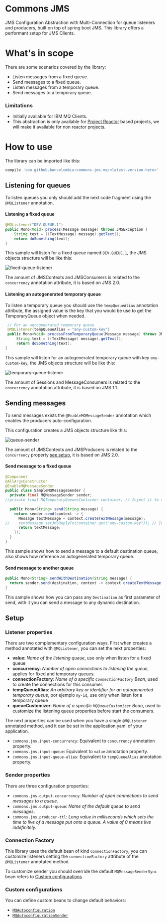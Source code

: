# Commons JMS

JMS Configuration Abstraction with Multi-Connection for queue listeners and producers, built on top of spring boot JMS.
This library offers a performant setup for JMS Clients.

# What's in scope

There are some scenarios covered by the library:
- Listen messages from a fixed queue.
- Send messages to a fixed queue.
- Listen messages from a temporary queue.
- Send messages to a temporary queue.

### Limitations
- Initially available for IBM MQ Clients.
- This abstraction is only available for [Project Reactor](https://projectreactor.io/) based projects, we will make it
  available for non reactor projects.

# How to use

The library can be imported like this:

```gradle
compile 'com.github.bancolombia:commons-jms-mq:<latest-version-here>'
```

## Listening for queues
To listen queues you only should add the next code fragment using the `@MQListener` annotation.

#### Listening a fixed queue

```java
@MQListener("DEV.QUEUE.1")
public Mono<Void> process(Message message) throws JMSException {  
    String text = ((TextMessage) message).getText();  
    return doSomething(text);  
}
```

This sample will listen for a fixed queue named `DEV.QUEUE.1`, the JMS objects structure will be like this:

![fixed-queue-listener](diagrams/fixed-queue-listener.png)

The amount of JMSContexts and JMSConsumers is related to the `concurrency` annotation attribute, it is based on JMS 2.0.

#### Listening an autogenerated temporary queue

To listen a temporary queue you should use the `tempQueueAlias` annotation attribute, the assigned value is the key that
you would be use to get the TemporaryQueue object when needed.

```java
 // For an autogenerated temporary queue  
 @MQListener(tempQueueAlias = "any-custom-key")  
 public Mono<Void> processFromTemporaryQueue(Message message) throws JMSException {  
     String text = ((TextMessage) message).getText();  
     return doSomething(text);  
}
```

This sample will listen for an autogenerated temporary queue with key `any-custom-key`, the JMS objects structure will
be like this:

![temporary-queue-listener](diagrams/temporary-queue-listener.png)

The amount of Sessions and MessageConsumers is related to the `concurrency` annotation attribute, it is based on JMS 1.1.

## Sending messages

To send messages exists the `@EnableMQMessageSender` annotation which enables the producers auto-configuration.

This configuration creates a JMS objects structure like this:

![queue-sender](diagrams/queue-sender.png)

The amount of JMSContexts and JMSProducers is related to the `concurrency` property [see setup](#Setup), it is based on
JMS 2.0.

#### Send message to a fixed queue

```java
@Component  
@AllArgsConstructor  
@EnableMQMessageSender  
public class SampleMQMessageSender {  
  private final MQMessageSender sender;  
//private final MQTemporaryQueuesContainer container; // Inject it to reference a temporary queue  
  
  public Mono<String> send(String message) {  
    return sender.send(context -> {  
      Message textMessage = context.createTextMessage(message);  
//    textMessage.setJMSReplyTo(container.get("any-custom-key")); // Inject the reply to queue from container
      return textMessage; 
    });  
  }  
}
```

This sample shows how to send a message to a default destination queue, also shows how reference an autogenerated
temporary queue.

#### Send message to another queue

```java
public Mono<String> sendWithDestination(String message) {  
  return sender.send(destination, context -> context.createTextMessage(message));  
}
```

This sample shows how you can pass any `Destination` as first parameter of send, with it you can send a message to any
dynamic destination.

## Setup

### Listener properties

There are two complementary configuration ways. First when creates a method annotated with `@MQListener`, you can set
the next properties:

- **value**: *Name of the listening queue*, use only when listen for a fixed queue
- **concurrency**:  *Number of open connections to listening the queue*, applies for fixed and temporary queues.
- **connectionFactory**: *Name of a specific `ConnectionFactory` Bean*, used to create the connections for this consumer.
- **tempQueueAlias**: *An arbitrary key or identifier for an autogenerated temporary queue*, por ejemplo `my-id`, use
  only when listen for a temporary queue
- **queueCustomizer**: *Name of a specific `MQQueueCustomizer` Bean*, used to customize the listening queue properties
  before start the consumers.

The next properties can be used when you have a single `@MQListener` annotated method, and it can be set in the
application.yaml of your application.

- `commons.jms.input-concurrency`: Equivalent to `concurrency` annotation property.
- `commons.jms.input-queue`: Equivalent to `value` annotation property.
- `commons.jms.input-queue-alias`: Equivalent to `tempQueueAlias` annotation property.

### Sender properties

There are three configuration properties:
- `commons.jms.output-concurrency`: *Number of open connections to send messages to a queue*.
- `commons.jms.output-queue`: *Name of the default queue to send messages*.
- `commons.jms.producer-ttl`: *Long value in milliseconds which sets the time to live of a message put onto a queue. A
  value of 0 means live indefinitely*.

### Connection Factory

This library uses the default bean of kind `ConnectionFactory`, you can customize listeners setting the
`connectionFactory` attribute of the `@MQListener` annotated method.

To customize sender you should override the default `MQMessageSenderSync` bean refers to
[Custom configurations](#Custom-configurations)


### Custom configurations

You can define custom beans to change default behaviors:
-  [`MQAutoconfiguration`](commons-jms-mq/src/main/java/co/com/bancolombia/commons/jms/mq/config/MQAutoconfiguration.java)
-  [`MQAutoconfigurationSender`](commons-jms-mq/src/main/java/co/com/bancolombia/commons/jms/mq/config/MQAutoconfigurationSender.java)

